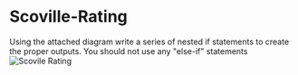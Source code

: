 # Scoville-Rating
Using the attached diagram write a series of nested if statements to create the proper outputs. You should not use any "else-if" statements
![Scovile Rating](https://user-images.githubusercontent.com/74107960/190827974-81070189-0aa7-432c-ae6a-ea141092ad8e.jpg)
